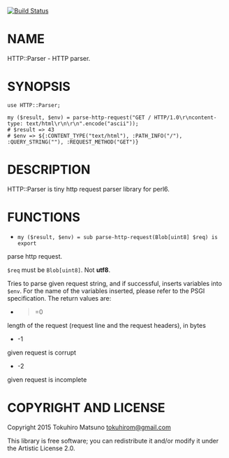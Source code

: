 [![Build Status](https://travis-ci.org/tokuhirom/p6-HTTP-Parser.svg?branch=master)](https://travis-ci.org/tokuhirom/p6-HTTP-Parser)

NAME
====

HTTP::Parser - HTTP parser.

SYNOPSIS
========

    use HTTP::Parser;

    my ($result, $env) = parse-http-request("GET / HTTP/1.0\r\ncontent-type: text/html\r\n\r\n".encode("ascii"));
    # $result => 43
    # $env => ${:CONTENT_TYPE("text/html"), :PATH_INFO("/"), :QUERY_STRING(""), :REQUEST_METHOD("GET")}

DESCRIPTION
===========

HTTP::Parser is tiny http request parser library for perl6.

FUNCTIONS
=========

  * `my ($result, $env) = sub parse-http-request(Blob[uint8] $req) is export`

parse http request.

`$req` must be `Blob[uint8]`. Not **utf8**.

Tries to parse given request string, and if successful, inserts variables into `$env`. For the name of the variables inserted, please refer to the PSGI specification. The return values are:

  * >=0

length of the request (request line and the request headers), in bytes

  * -1

given request is corrupt

  * -2

given request is incomplete

COPYRIGHT AND LICENSE
=====================

Copyright 2015 Tokuhiro Matsuno <tokuhirom@gmail.com>

This library is free software; you can redistribute it and/or modify it under the Artistic License 2.0.
